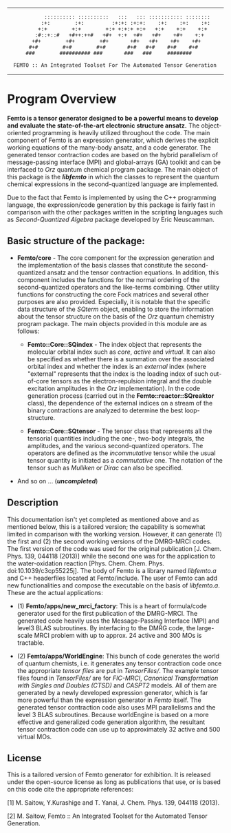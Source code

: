 -------------------------------------------------------------------------------------
   
                :::::::::: ::::::::::   :::   ::: ::::::::::: :::::::: 
               :+:        :+:         :+:+: :+:+:    :+:    :+:    :+: 
              +:+        +:+        +:+ +:+:+ +:+   +:+    +:+    +:+  
             :#::+::#   +#++:++#   +#+  +:+  +#+   +#+    +#+    +:+   
            +#+        +#+        +#+       +#+   +#+    +#+    +#+    
           #+#        #+#        #+#       #+#   #+#    #+#    #+#     
          ###        ########## ###       ###   ###     ########       

      FEMTO :: An Integrated Toolset For The Automated Tensor Generation

-------------------------------------------------------------------------------------

# Program Overview

**Femto is a tensor generator designed to be a powerful means to develop and evaluate the state-of-the-art electronic structure ansatz.** The object-oriented programming is heavily utilized throughout the code. The main component of Femto is an expression generator, which derives the explicit working equations of the many-body ansatz, and a code generator. The generated tensor contraction codes are based on the hybrid parallelism of message-passing interface (MPI) and global-arrays (GA) toolkit and can be interfaced to *Orz* quantum chemical program package. The main object of this package is the ***libfemto*** in which the classes to represent the quantum chemical expressions in the second-quantized language are implemented.

Due to the fact that Femto is implemented by using the C++ programming language, the expression/code generation by this package is fairly fast in comparison with the other packages written in the scripting languages such as *Second-Quantized Algebra* package developed by Eric Neuscamman.

## Basic structure of the package:

- **Femto/core** - The core component for the expression generation and the implementation of the basis classes that constitute the second-quantized ansatz and the tensor contraction equations. In addition, this component includes the functions for the normal ordering of the second-quantized operators and the like-terms combining. Other utility functions for constructing the core Fock matrices and several other purposes are also provided. Especially, it is notable that the specific data structure of the *SQterm* object, enabling to store the information about the tensor structure on the basis of the *Orz* quantum chemistry program package. The main objects provided in this module are as follows:
	- **Femto::Core::SQindex** - The index object that represents the molecular orbital index such as *core*, *active* and *virtual*. It can also be specified as whether there is a summation over the associated orbital index and whether the index is an *external* index (where "external" represents that the index is the loading index of such out-of-core tensors as the electron-repulsion integral and the double excitation amplitudes in the *Orz* implementation). In the code generation process (carried out in the **Femto::reactor::SQreaktor** class), the dependence of the external indices on a stream of the binary contractions are analyzed to determine the best loop-structure.

	- **Femto::Core::SQtensor** - The tensor class that represents all the tensorial quantities including the one-, two-body integrals, the amplitudes, and the various second-quantized operators. The operators are defined as the *incommutative* tensor while the usual tensor quantity is initiated as a *commutative* one. The notation of the tensor such as *Mulliken* or *Dirac* can also be specified. 

- And so on ... (***uncompleted***)

## Description

This documentation isn't yet completed as mentioned above and as mentioned below, this is a tailored version; the capability is somewhat limited in comparison with the working version. However, it can generate (1) the first and (2) the second working versions of the DMRG-MRCI codes. The first version of the code was used for the original publication [J. Chem. Phys. 139, 044118 (2013)] while the second one was for the application to the water-oxidation reaction [Phys. Chem. Chem. Phys. doi:10.1039/c3cp55225j]. The body of Femto is a library named *libfemto.a* and C++ headerfiles located at Femto/include. The user of Femto can add new functionalities and compose the executable on the basis of *libfemto.a*. These are the actual applications:

- (1) **Femto/apps/new_mrci_factory**: This is a heart of formula/code generator used for the first publication of the DMRG-MRCI. The generated code heavily uses the Message-Passing Interface (MPI) and level3 BLAS subroutines. By interfacing to the DMRG code, the large-scale MRCI problem with up to approx. 24 active and 300 MOs is tractable.

- (2) **Femto/apps/WorldEngine**: This bunch of code generates the world of quantum chemists, i.e. it generates any tensor contraction code once the appropriate *tensor files* are put in *TensorFiles/*. The example tensor files found in *TensorFiles/* are for *FIC-MRCI*, *Canonical Transformation with Singles and Doubles (CTSD)* and *CASPT2* models. All of them are generated by a newly developed expression generator, which is far more powerful than the expression generator in *Femto* itself. The generated tensor contraction code also uses MPI parallelisms and the level 3 BLAS subroutines. Because worldEngine is based on a more effective and generalized code generation algorithm, the resultant tensor contraction code can use up to approximately 32 active and 500 virtual MOs.

## License

This is a tailored version of Femto generator for exhibition. It is released under the open-source license as long as publications that use, or is based on this code cite the appropriate references:

  [1] M. Saitow, Y.Kurashige and T. Yanai, J. Chem. Phys. 139, 044118 (2013).
  
  [2] M. Saitow, Femto :: An Integrated Toolset for the Automated Tensor Generation.

  
